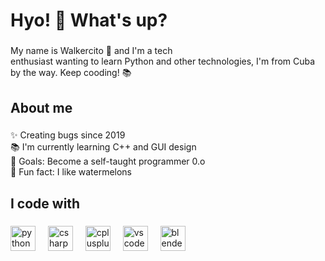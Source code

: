 <h1 align="left">Hyo! 👋 What's up?</h1>

###

<p align="left">My name is Walkercito 🍉 and I'm a tech <br>enthusiast wanting to learn Python and other technologies, I'm from Cuba  by the way. Keep cooding! 📚</p>

###

<h2 align="left">About me</h2>

###

<p align="left">✨ Creating bugs since 2019<br>📚 I'm currently learning C++ and GUI design<br>🎯 Goals: Become a self-taught programmer 0.o<br>🍉 Fun fact: I like watermelons</p>

###

<h2 align="left">I code with</h2>

###

<div align="left">
  <img src="https://cdn.jsdelivr.net/gh/devicons/devicon/icons/python/python-original.svg" height="40" alt="python logo"  />
  <img width="12" />
  <img src="https://cdn.jsdelivr.net/gh/devicons/devicon/icons/csharp/csharp-original.svg" height="40" alt="csharp logo"  />
  <img width="12" />
  <img src="https://cdn.jsdelivr.net/gh/devicons/devicon/icons/cplusplus/cplusplus-original.svg" height="40" alt="cplusplus logo"  />
  <img width="12" />
  <img src="https://cdn.jsdelivr.net/gh/devicons/devicon/icons/vscode/vscode-original.svg" height="40" alt="vscode logo"  />
  <img width="12" />
  <img src="https://cdn.jsdelivr.net/gh/devicons/devicon/icons/blender/blender-original.svg" height="40" alt="blender logo"  />
</div>

###
